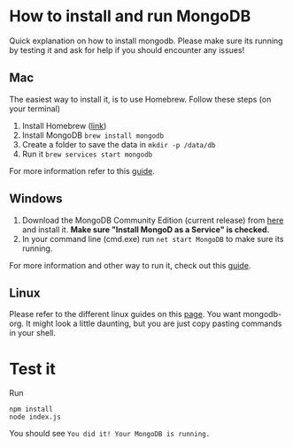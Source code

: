 # How to install and run MongoDB

Quick explanation on how to install mongodb. Please make sure its running by testing it and ask for help if you should encounter any issues!

## Mac

The easiest way to install it, is to use Homebrew. Follow these steps (on your terminal)

1. Install Homebrew ([link](https://brew.sh/))
2. Install MongoDB `brew install mongodb`
3. Create a folder to save the data in `mkdir -p /data/db`
3. Run it `brew services start mongodb`

For more information refer to this [guide](https://docs.mongodb.com/manual/tutorial/install-mongodb-on-os-x/).

## Windows

1. Download the MongoDB Community Edition (current release) from [here](https://www.mongodb.com/download-center?jmp=docs#production) and install it. **Make sure "Install MongoD as a Service" is checked.**
2. In your command line (cmd.exe) run `net start MongoDB` to make sure its running.

For more information and other way to run it, check out this [guide](https://docs.mongodb.com/manual/tutorial/install-mongodb-on-windows/#install-mdb-edition).

## Linux

Please refer to the different linux guides on this [page](https://docs.mongodb.com/manual/administration/install-on-linux/). You want mongodb-org. It might look a little daunting, but you are just copy pasting commands in your shell.


# Test it

Run 

```
npm install
node index.js
```

You should see `You did it! Your MongoDB is running.`
